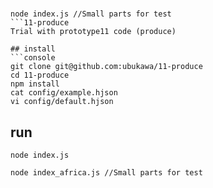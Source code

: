 #  

```console
node index.js //Small parts for test
```11-produce
Trial with prototype11 code (produce)

## install
```console
git clone git@github.com:ubukawa/11-produce
cd 11-produce
npm install
cat config/example.hjson
vi config/default.hjson
```

## run
```console
node index.js
```  

```console
node index_africa.js //Small parts for test
```
